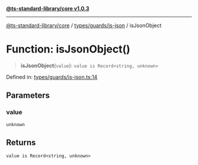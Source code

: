 [**@ts-standard-library/core v1.0.3**](../../../../README.md)

***

[@ts-standard-library/core](../../../../modules.md) / [types/guards/is-json](../README.md) / isJsonObject

# Function: isJsonObject()

> **isJsonObject**(`value`): `value is Record<string, unknown>`

Defined in: [types/guards/is-json.ts:14](https://github.com/gabaudette/ts-stdlib/blob/be448e6a9d9c20c6c2f27f6550ce4e65fc8c9b89/packages/core/src/types/guards/is-json.ts#L14)

## Parameters

### value

`unknown`

## Returns

`value is Record<string, unknown>`
